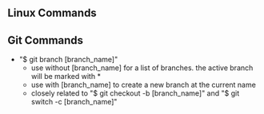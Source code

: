 ## Linux Commands




## Git Commands

- "$ git branch [branch_name]"
    - use without [branch_name] for a list of branches. the active branch will be marked with *
    - use with [branch_name] to create a new branch at the current name
    - closely related to "$ git checkout -b [branch_name]" and "$ git switch -c [branch_name]"


